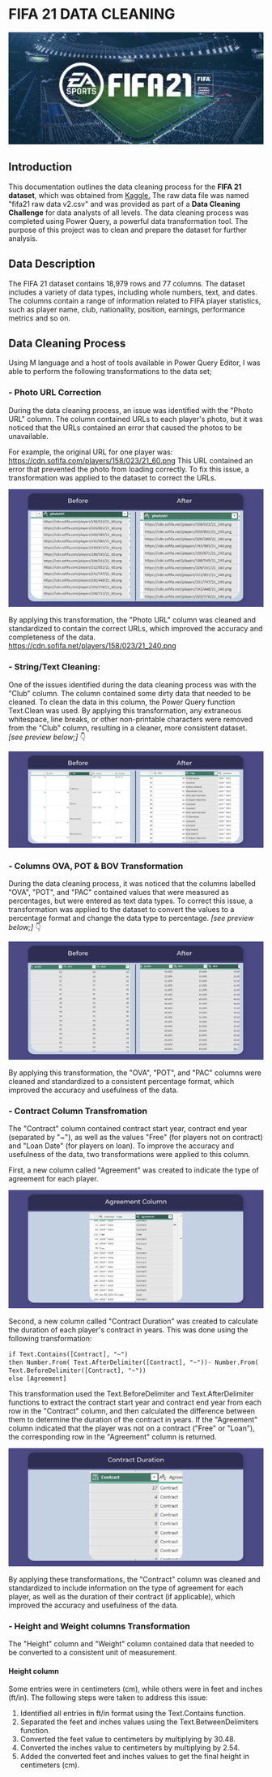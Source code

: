 # **FIFA 21 DATA CLEANING**

![](header1-03.jpg)
## Introduction
This documentation outlines the data cleaning process for the **FIFA 21 dataset**, which was obtained from [Kaggle.](https://www.kaggle.com/datasets/yagunnersya/fifa-21-messy-raw-dataset-for-cleaning-exploring) The raw data file was named "fifa21 raw data v2.csv" and was provided as part of a **Data Cleaning Challenge** for data analysts of all levels. The data cleaning process was completed using Power Query, a powerful data transformation tool. The purpose of this project was to clean and prepare the dataset for further analysis.

## Data Description
The FIFA 21 dataset contains 18,979 rows and 77 columns. The dataset includes a variety of data types, including whole numbers, text, and dates. The columns contain a range of information related to FIFA player statistics, such as player name, club, nationality, position, earnings, performance metrics and so on.

## Data Cleaning Process
Using M language and a host of tools available in Power Query Editor, I was able to perform the following transformations to the data set;

### - Photo URL Correction
During the data cleaning process, an issue was identified with the "Photo URL" column. The column contained URLs to each player's photo, but it was noticed that the URLs contained an error that caused the photos to be unavailable.

For example, the original URL for one player was:
https://cdn.sofifa.com/players/158/023/21_60.png
This URL contained an error that prevented the photo from loading correctly. To fix this issue, a transformation was applied to the dataset to correct the URLs.

![](PhotoURL.jpg)

By applying this transformation, the "Photo URL" column was cleaned and standardized to contain the correct URLs, which improved the accuracy and completeness of the data.
https://cdn.sofifa.net/players/158/023/21_240.png 

### - String/Text Cleaning:
One of the issues identified during the data cleaning process was with the "Club" column. The column contained some dirty data that needed to be cleaned. To clean the data in this column, the Power Query function Text.Clean was used. By applying this transformation, any extraneous whitespace, line breaks, or other non-printable characters were removed from the "Club" column, resulting in a cleaner, more consistent dataset. _[see preview below;]_ 👇

![](clean2.jpg)

### - Columns OVA, POT & BOV Transformation
During the data cleaning process, it was noticed that the columns labelled "OVA", "POT", and "PAC" contained values that were measured as percentages, but were entered as text data types. To correct this issue, a transformation was applied to the dataset to convert the values to a percentage format and change the data type to percentage.
_[see preview below;]_ 👇

![](ova-pot-bov.jpg)

By applying this transformation, the "OVA", "POT", and "PAC" columns were cleaned and standardized to a consistent percentage format, which improved the accuracy and usefulness of the data.

### - Contract Column Transfromation

The "Contract" column contained contract start year, contract end year (separated by "~"), as well as the values "Free" (for players not on contract) and "Loan Date" (for players on loan). To improve the accuracy and usefulness of the data, two transformations were applied to this column.

First, a new column called "Agreement" was created to indicate the type of agreement for each player.

![](Agreement.jpg)

Second, a new column called "Contract Duration" was created to calculate the duration of each player's contract in years. This was done using the following transformation:

```
if Text.Contains([Contract], "~")
then Number.From( Text.AfterDelimiter([Contract], "~"))- Number.From( Text.BeforeDelimiter([Contract], "~"))
else [Agreement]
```

This transformation used the Text.BeforeDelimiter and Text.AfterDelimiter functions to extract the contract start year and contract end year from each row in the "Contract" column, and then calculated the difference between them to determine the duration of the contract in years. If the "Agreement" column indicated that the player was not on a contract ("Free" or "Loan"), the corresponding row in the "Agreement" column is returned.

![](Contract.jpg)

By applying these transformations, the "Contract" column was cleaned and standardized to include information on the type of agreement for each player, as well as the duration of their contract (if applicable), which improved the accuracy and usefulness of the data.

### - Height and Weight columns Transformation

The "Height" column and "Weight" column contained data that needed to be converted to a consistent unit of measurement.

#### Height column

Some entries were in centimeters (cm), while others were in feet and inches (ft/in). The following steps were taken to address this issue:

1. Identified all entries in ft/in format using the Text.Contains function.
2. Separated the feet and inches values using the Text.BetweenDelimiters function.
3. Converted the feet value to centimeters by multiplying by 30.48.
4. Converted the inches value to centimeters by multiplying by 2.54.
5. Added the converted feet and inches values to get the final height in centimeters (cm).
